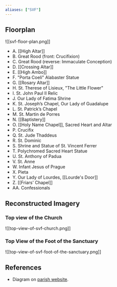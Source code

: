 ```yaml
---
aliases: ["SVF"]
---
```

## Floorplan
![[svf-floor-plan.png]]

- A. [[High Altar]]
- B. Great Rood (front: Crucifixion)
- C. Great Rood (reverse: Immaculate Conception)
- D. [[Crossing Altar]]
- E. [[High Ambo]]
- F. "Porta Coeli" Alabaster Statue
- G. [[Rosary Altar]]
- H. St. Therese of Lisieux, "The Little Flower"
- I. St. John Paul II Relic
- J. Our Lady of Fatima Shrine
- K. St. Joseph’s Chapel, Our Lady of Guadalupe
- L. St. Patrick’s Chapel
- M. St. Martin de Porres
- N. [[Baptistery]]
- O. [[Holy Name Chapel]], Sacred Heart and Altar
- P. Crucifix
- Q. St. Jude Thaddeus
- R. St. Dominic
- S. Shrine and Statue of St. Vincent Ferrer
- T. Polychromed Sacred Heart Statue
- U. St. Anthony of Padua
- V. St. Anne
- W. Infant Jesus of Prague
- X. Pieta
- Y. Our Lady of Lourdes, [[Lourde's Door]]
- Z. [[Friars' Chapel]]
- AA. Confessionals

## Reconstructed Imagery
### Top view of the Church
![[top-view-of-svf-church.png]]

### Top View of the Foot of the Sanctuary
![[top-view-of-svf-foot-of-the-sanctuary.png]]

## References
- Diagram on [parish website](https://svsc.info/church-st-vincent-ferrer/).